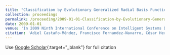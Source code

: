 ```yaml
---
title: "Classification by Evolutionary Generalized Radial Basis Functions"
collection: proceedings
permalink: /proceeding/2009-01-01-Classification-by-Evolutionary-Generalized-Radial-Basis-Functions
date: 2009-01-01
venue: 'In 2009 Ninth International Conference on Intelligent Systems Design and Applications (ISDA09)'
citation: 'Adiel Castaño-Méndez, Francisco Fernandez-Navarro, César Hervás-Martínez, M.M. García, <strong>Pedro Antonio Gutiérrez</strong>, &quot;Classification by Evolutionary Generalized Radial Basis Functions.&quot; In 2009 Ninth International Conference on Intelligent Systems Design and Applications (ISDA09), 2009, pp.203--208.'
---
```

Use [Google Scholar](https://scholar.google.com/scholar?q=Classification+by+Evolutionary+Generalized+Radial+Basis+Functions){:target="_blank"} for full citation